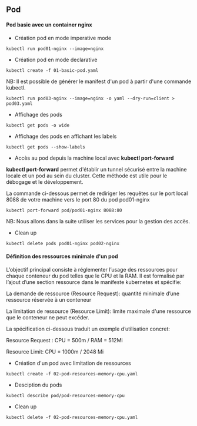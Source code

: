 ## Pod

####  Pod basic avec un container nginx

- Création pod en mode imperative mode

```
kubectl run pod01-nginx --image=nginx
```

- Création pod en mode declarative 

```
kubectl create -f 01-basic-pod.yaml
```

NB: Il est possible de générer le manifest d'un pod à partir d'une commande kubectl.

```
kubectl run pod03-nginx --image=nginx -o yaml --dry-run=client > pod03.yaml
```

- Affichage des pods

```
kubectl get pods -o wide
```

- Affichage des pods en affichant les labels

```
kubectl get pods --show-labels
```

- Accès au pod depuis la machine local avec **kubectl port-forward**

**kubectl port-forward** permet d'établir un tunnel sécurisé entre la machine locale et un pod au sein du cluster. Cette méthode est utile pour le débogage et le développement.

La commande ci-dessous permet de rediriger les requêtes sur le port local 8088 de votre machine vers le port 80 du pod pod01-nginx

```
kubectl port-forward pod/pod01-nginx 8088:80
```

NB: Nous allons dans la suite utiliser les services pour la gestion des accès.

- Clean up

```
kubectl delete pods pod01-nginx pod02-nginx
```

#### Définition des ressources minimale d'un pod

L’objectif principal consiste à réglementer l’usage des ressources pour chaque conteneur du pod telles que le CPU et la RAM. Il est formalisé par l’ajout d’une section ressource dans le manifeste kubernetes et spécifie:

La demande de ressource (Resource Request): quantité minimale d’une ressource réservée à un conteneur

La limitation de ressource (Resource Limit): limite maximale d'une ressource que
le conteneur ne peut excéder.

La spécification ci-dessous traduit un exemple d’utilisation concret:

Resource Request : CPU = 500m / RAM = 512Mi

Resource Limit: CPU = 1000m / 2048 Mi

- Création d'un pod avec limitation de ressources

```
kubectl create -f 02-pod-resources-memory-cpu.yaml
```

- Desciption du pods

```
kubectl describe pod/pod-resources-memory-cpu
```

- Clean up

```
kubectl delete -f 02-pod-resources-memory-cpu.yaml
```
